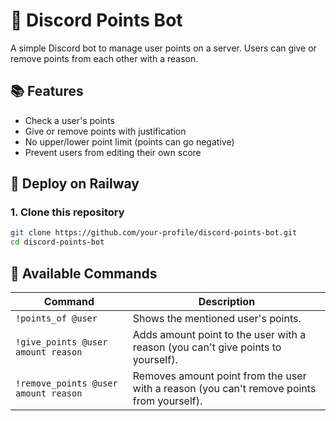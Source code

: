# 🤖 Discord Points Bot

A simple Discord bot to manage user points on a server. Users can give or remove points from each other with a reason.

## 📚 Features

- Check a user's points
- Give or remove points with justification
- No upper/lower point limit (points can go negative)
- Prevent users from editing their own score

## 🚀 Deploy on Railway

### 1. Clone this repository

```bash
git clone https://github.com/your-profile/discord-points-bot.git
cd discord-points-bot
```

## 📜 Available Commands

| Command | Description |
|--------|-------------|
| `!points_of @user` | Shows the mentioned user's points. |
| `!give_points @user amount reason` | Adds amount point to the user with a reason (you can't give points to yourself). |
| `!remove_points @user amount reason` | Removes amount point from the user with a reason (you can't remove points from yourself). |


